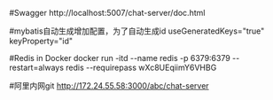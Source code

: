 #Swagger
http://localhost:5007/chat-server/doc.html

#mybatis自动生成增加配置，为了自动生成id
useGeneratedKeys="true" keyProperty="id"

#Redis in Docker
docker run -itd --name redis -p 6379:6379 --restart=always redis --requirepass wXc8UEqiimY6VHBG

#阿里内网git
http://172.24.55.58:3000/abc/chat-server